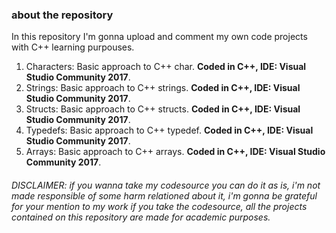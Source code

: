 ### about the repository
In this repository I'm gonna upload and comment my own code projects with C++ learning purpouses.

  1. Characters: Basic approach to C++ char. **Coded in C++, IDE: Visual Studio Community 2017**.
  2. Strings: Basic approach to C++ strings. **Coded in C++, IDE: Visual Studio Community 2017**.
  3. Structs: Basic approach to C++ structs. **Coded in C++, IDE: Visual Studio Community 2017**.
  4. Typedefs: Basic approach to C++ typedef. **Coded in C++, IDE: Visual Studio Community 2017**.
  5. Arrays: Basic approach to C++ arrays. **Coded in C++, IDE: Visual Studio Community 2017**.

###### DISCLAIMER: if you wanna take my codesource you can do it as is, i'm not made responsible of some harm relationed about it, i'm gonna be grateful for your mention to my work if you take the codesource, all the projects contained on this repository are made for academic purposes.
